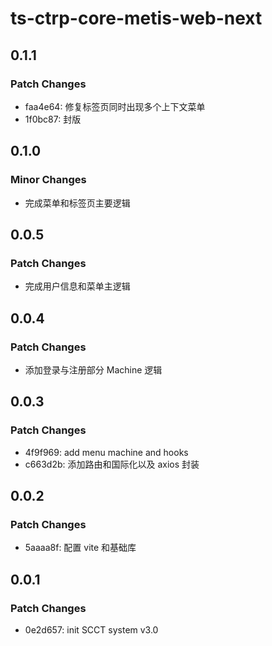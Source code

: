 # ts-ctrp-core-metis-web-next

## 0.1.1

### Patch Changes

- faa4e64: 修复标签页同时出现多个上下文菜单
- 1f0bc87: 封版

## 0.1.0

### Minor Changes

- 完成菜单和标签页主要逻辑

## 0.0.5

### Patch Changes

- 完成用户信息和菜单主逻辑

## 0.0.4

### Patch Changes

- 添加登录与注册部分 Machine 逻辑

## 0.0.3

### Patch Changes

- 4f9f969: add menu machine and hooks
- c663d2b: 添加路由和国际化以及 axios 封装

## 0.0.2

### Patch Changes

- 5aaaa8f: 配置 vite 和基础库

## 0.0.1

### Patch Changes

- 0e2d657: init SCCT system v3.0
